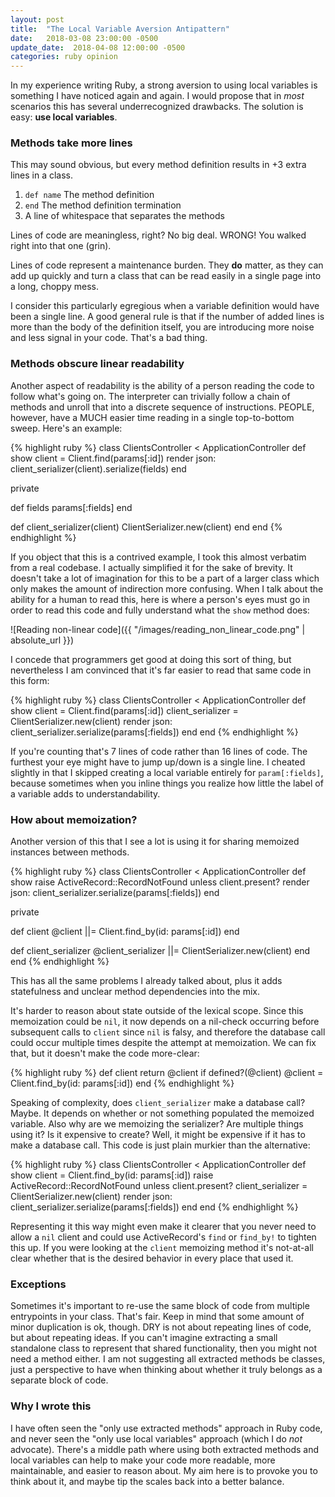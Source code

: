 ```yaml
---
layout: post
title:  "The Local Variable Aversion Antipattern"
date:   2018-03-08 23:00:00 -0500
update_date:  2018-04-08 12:00:00 -0500
categories: ruby opinion   
---
```

In my experience writing Ruby, a strong aversion to using local variables is something I have noticed again and again.
I would propose that in *most* scenarios this has several underrecognized drawbacks. The solution is easy:
**use local variables**. 

### Methods take more lines

This may sound obvious, but every method definition results in +3 extra lines in a class.

1. `def name` The method definition
1. `end` The method definition termination 
1. A line of whitespace that separates the methods

Lines of code are meaningless, right? No big deal. WRONG! You walked right into that one (grin).

Lines of code represent a maintenance burden. They **do** matter, as they can add up quickly and turn a class
that can be read easily in a single page into a long, choppy mess.

I consider this particularly egregious when a variable definition would have been a single line. A good general rule is
that if the number of added lines is more than the body of the definition itself, you are introducing more noise and
less signal in your code. That's a bad thing.

### Methods obscure linear readability

Another aspect of readability is the ability of a person reading the code to follow what's going on. The interpreter can
trivially follow a chain of methods and unroll that into a discrete sequence of instructions. PEOPLE, however, have a
MUCH easier time reading in a single top-to-bottom sweep. Here's an example:

{% highlight ruby %}
class ClientsController < ApplicationController
  def show
    client = Client.find(params[:id])
    render json: client_serializer(client).serialize(fields)
  end

  private

  def fields
    params[:fields]
  end

  def client_serializer(client)
    ClientSerializer.new(client)
  end
end
{% endhighlight %}

If you object that this is a contrived example, I took this almost verbatim from a real codebase. I actually simplified 
it for the sake of brevity. It doesn't take a lot of imagination for this to be a part of a larger class which only
makes the amount of indirection more confusing. When I talk about the ability for a human to read this, here is where
a person's eyes must go in order to read this code and fully understand what the `show` method does:

![Reading non-linear code]({{ "/images/reading_non_linear_code.png" | absolute_url }})

I concede that programmers get good at doing this sort of thing, but nevertheless I am convinced that it's far easier to
read that same code in this form:

{% highlight ruby %}
class ClientsController < ApplicationController
  def show
    client = Client.find(params[:id])
    client_serializer = ClientSerializer.new(client)
    render json: client_serializer.serialize(params[:fields])
  end
end
{% endhighlight %}

If you're counting that's 7 lines of code rather than 16 lines of code. The furthest your eye might have to jump up/down
is a single line. I cheated slightly in that I skipped creating a local variable entirely for `param[:fields]`, because
sometimes when you inline things you realize how little the label of a variable adds to understandability.

### How about memoization?

Another version of this that I see a lot is using it for sharing memoized instances between methods.

{% highlight ruby %}
class ClientsController < ApplicationController
  def show
    raise ActiveRecord::RecordNotFound unless client.present?
    render json: client_serializer.serialize(params[:fields])
  end

  private

  def client
    @client ||= Client.find_by(id: params[:id])
  end

  def client_serializer
    @client_serializer ||= ClientSerializer.new(client)
  end
end
{% endhighlight %}

This has all the same problems I already talked about, plus it adds statefulness and unclear method dependencies into
the mix.

It's harder to reason about state outside of the lexical scope. Since this memoization could be `nil`, it now depends on a
nil-check occurring before subsequent calls to `client` since `nil` is falsy, and therefore the database call could
occur multiple times despite the attempt at memoization. We can fix that, but it doesn't make the code more-clear:

{% highlight ruby %}
def client
  return @client if defined?(@client)
  @client = Client.find_by(id: params[:id])
end
{% endhighlight %}

Speaking of complexity, does `client_serializer` make a database call? Maybe. It depends on whether or not something
populated the memoized variable. Also why are we memoizing the serializer? Are multiple things using it? Is it expensive
to create? Well, it might be expensive if it has to make a database call. This code is just plain murkier than the
alternative:

{% highlight ruby %}
class ClientsController < ApplicationController
  def show
    client = Client.find_by(id: params[:id])
    raise ActiveRecord::RecordNotFound unless client.present?
    client_serializer = ClientSerializer.new(client)
    render json: client_serializer.serialize(params[:fields])
  end
end
{% endhighlight %}

Representing it this way might even make it clearer that you never need to allow a `nil` client and could use
ActiveRecord's `find` or `find_by!` to tighten this up. If you were looking at the `client` memoizing method
it's not-at-all clear whether that is the desired behavior in every place that used it.
 
### Exceptions

Sometimes it's important to re-use the same block of code from multiple entrypoints in your class. That's fair. Keep
in mind that some amount of minor duplication is ok, though. DRY is not about repeating lines of code, but about repeating
ideas. If you can't imagine extracting a small standalone class to represent that shared functionality, then you might
not need a method either. I am not suggesting all extracted methods be classes, just a perspective to have when thinking
about whether it truly belongs as a separate block of code.

### Why I wrote this

I have often seen the "only use extracted methods" approach in Ruby code, and never seen the "only use local variables"
approach (which I do *not* advocate). There's a middle path where using both extracted methods and local variables can
help to make your code more readable, more maintainable, and easier to reason about. My aim here is to provoke you to
think about it, and maybe tip the scales back into a better balance.
